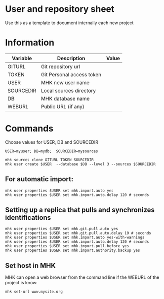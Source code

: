 # User and repository sheet

Use this as a template to document internally each new project

# Information


| Variable	|  Description	            | Value |
|-----------|---------------------------|-------|
|GITURL	    | Git repository url	    |       |
|TOKEN	    | Git Personal access token |       |	
|USER	    | MHK new user name         |       |
|SOURCEDIR	| Local sources directory   |       |
|DB	        | MHK database name         |       |
|WEBURL     | Public URL (if any)       |       |


# Commands

Choose values for USER, DB and SOURCEDIR

    USER=myuser; DB=mydb;  SOURCEDIR=mysources

    mhk sources clone GITURL TOKEN SOURCEDIR
    mhk user create $USER  --database $DB --level 3 --sources $SOURCEDIR

## For  automatic import:

    mhk user properties $USER set mhk.import.auto yes
    mhk user properties $USER set mhk.import.auto.delay 120 # seconds

## Setting up a replica that pulls and synchronizes identifications

    mhk user properties $USER set mhk.git.pull.auto yes
    mhk user properties $USER set mhk.git.pull.auto.delay 10 # seconds
    mhk user properties $USER set mhk.import.auto yes-with-warnings
    mhk user properties $USER set mhk.import.auto.delay 120 # seconds
    mhk user properties $USER set mhk.import.pull.before yes
    mhk user properties $USER set mhk.import.authority.backup yes

## Set host in MHK

MHK can open a web browser from the command line 
if the WEBURL of the project is know:

```bash
mhk set-url www.mysite.org
```
